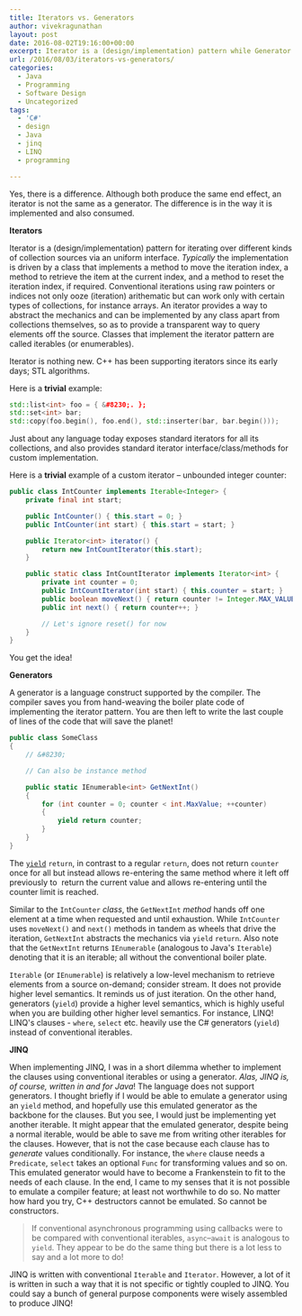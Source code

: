 ```yaml
---
title: Iterators vs. Generators
author: vivekragunathan
layout: post
date: 2016-08-02T19:16:00+00:00
excerpt: Iterator is a (design/implementation) pattern while Generator is a language construct supported by the compiler.
url: /2016/08/03/iterators-vs-generators/
categories:
  - Java
  - Programming
  - Software Design
  - Uncategorized
tags:
  - 'C#'
  - design
  - Java
  - jinq
  - LINQ
  - programming

---
```

Yes, there is a difference. Although both produce the same end effect, an iterator is not the same as a generator. The difference is in the way it is implemented and also consumed.

<!--more-->

**Iterators**

Iterator is a (design/implementation) pattern for iterating over different kinds of collection sources via an uniform interface. _Typically_ the implementation is driven by a class that implements a method to move the iteration index, a method to retrieve the item at the current index, and a method to reset the iteration index, if required. Conventional iterations using raw pointers or indices not only ooze (iteration) arithematic but can work only with certain types of collections, for instance arrays. An iterator provides a way to abstract the mechanics and can be implemented by any class apart from collections themselves, so as to provide a transparent way to query elements off the source. Classes that implement the iterator pattern are called iterables (or enumerables).

Iterator is nothing new. C++ has been supporting iterators since its early days; STL algorithms.

Here is a **trivial** example:

```cpp
std::list<int> foo = { &#8230;. };
std::set<int> bar;
std::copy(foo.begin(), foo.end(), std::inserter(bar, bar.begin()));
```
Just about any language today exposes standard iterators for all its collections, and also provides standard iterator interface/class/methods for custom implementation.

Here is a **trivial** example of a custom iterator &#8211; unbounded integer counter:

```java
public class IntCounter implements Iterable<Integer> {
    private final int start;

    public IntCounter() { this.start = 0; }
    public IntCounter(int start) { this.start = start; }

    public Iterator<int> iterator() {
        return new IntCountIterator(this.start);
    }

    public static class IntCountIterator implements Iterator<int> {
        private int counter = 0;
        public IntCountIterator(int start) { this.counter = start; }
        public boolean moveNext() { return counter != Integer.MAX_VALUE; }
        public int next() { return counter++; }

        // Let's ignore reset() for now
    }
}
```

You get the idea!

**Generators**

A generator is a language construct supported by the compiler. The compiler saves you from hand-weaving the boiler plate code of implementing the iterator pattern. You are then left to write the last couple of lines of the code that will save the planet!

```csharp
public class SomeClass
{
    // &#8230;

    // Can also be instance method

    public static IEnumerable<int> GetNextInt()
    {
        for (int counter = 0; counter < int.MaxValue; ++counter)
        {
            yield return counter;
        }
    }
}
```

The [`yield`](https://msdn.microsoft.com/en-us/library/9k7k7cf0.aspx) `return`, in contrast to a regular `return`, does not return `counter` once for all but instead allows re-entering the same method where it left off previously to  return the current value and allows re-entering until the counter limit is reached.

Similar to the `IntCounter` _class_, the `GetNextInt` _method_ hands off one element at a time when requested and until exhaustion. While `IntCounter` uses `moveNext()` and `next()` methods in tandem as wheels that drive the iteration, `GetNextInt` abstracts the mechanics via `yield` `return`. Also note that the `GetNextInt` returns `IEnumerable` (analogous to Java's `Iterable`) denoting that it is an iterable; all without the conventional boiler plate.

`Iterable` (or `IEnumerable`) is relatively a low-level mechanism to retrieve elements from a source on-demand; consider stream. It does not provide higher level semantics. It reminds us of just iteration. On the other hand, generators (`yield`) provide a higher level semantics, which is highly useful when you are building other higher level semantics. For instance, LINQ! LINQ's clauses - `where`, `select` etc. heavily use the C# generators (`yield`) instead of conventional iterables.

**JINQ**

When implementing JINQ, I was in a short dilemma whether to implement the clauses using conventional iterables or using a generator. _Alas, JINQ is, of course, written in and for Java_! The language does not support generators. I thought briefly if I would be able to emulate a generator using an `yield` method, and hopefully use this emulated generator as the backbone for the clauses. But you see, I would just be implementing yet another iterable. It might appear that the emulated generator, despite being a normal iterable, would be able to save me from writing other iterables for the clauses. However, that is not the case because each clause has to _generate_ values conditionally. For instance, the `where` clause needs a `Predicate`, `select` takes an optional `Func` for transforming values and so on. This emulated generator would have to become a Frankenstein to fit to the needs of each clause. In the end, I came to my senses that it is not possible to emulate a compiler feature; at least not worthwhile to do so. No matter how hard you try, C++ destructors cannot be emulated. So cannot be constructors.

> If conventional asynchronous programming using callbacks were to be compared with conventional iterables, `async`&#8211;`await` is analogous to `yield`. They appear to be do the same thing but there is a lot less to say and a lot more to do!

JINQ is written with conventional `Iterable` and `Iterator`. However, a lot of it is written in such a way that it is not specific or tightly coupled to JINQ. You could say a bunch of general purpose components were wisely assembled to produce JINQ!
